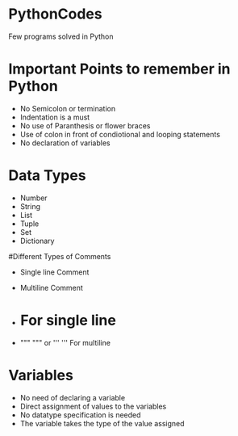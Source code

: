 # PythonCodes
 Few programs solved in Python

# Important Points to remember in Python
 - No Semicolon or termination  
 - Indentation is a must 
 - No use of Paranthesis or flower braces 
 - Use of colon in front of condiotional and looping statements
 - No declaration of variables

# Data Types
 - Number
 - String
 - List
 - Tuple
 - Set
 - Dictionary
 
 #Different Types of Comments
 - Single line Comment
 - Multiline Comment
 
 - # For single line
 - """ """ or ''' ''' For multiline
 
 # Variables
 - No need of declaring a variable
 - Direct assignment of values to the variables
 - No datatype specification is needed
 - The variable takes the type of the value assigned

